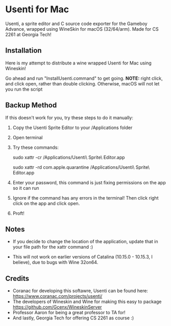 # Usenti for Mac
Usenti, a sprite editor and C source code exporter for the Gameboy Advance, wrapped using WineSkin for macOS (32/64/arm). Made for CS 2261 at Georgia Tech!  

## Installation

Here is my attempt to distribute a wine wrapped Usenti for Mac using Wineskin!

Go ahead and run "InstallUsenti.command" to get going.
**NOTE:** right click, and click open, rather than double clicking. Otherwise, macOS will not let you run the script  


## Backup Method

If this doesn't work for you, try these steps to do it manually:

1. Copy the Usenti Sprite Editor to your /Applications folder

2. Open terminal

3. Try these commands: 

   sudo xattr -cr /Applications/Usenti\ Sprite\ Editor.app

   sudo xattr -rd com.apple.quarantine /Applications/Usenti\ Sprite\ Editor.app

4. Enter your password, this command is just fixing permissions on the app so it can run

5. Ignore if the command has any errors in the terminal! Then click right click on the app and click open.

6. Proft!  


## Notes

- If you decide to change the location of the application, update that in your file path for the xattr command :)  

- This will not work on earlier versions of Catalina (10.15.0 - 10.15.3, I believe), due to bugs with Wine 32on64.  


## Credits
- Coranac for developing this softawre, Usenti can be found here: https://www.coranac.com/projects/usenti/
- The developers of Wineskin and Wine for making this easy to package https://github.com/Gcenx/WineskinServer
- Professor Aaron for being a great professor to TA for!
- And lastly, Georgia Tech for offering CS 2261 as course :)
